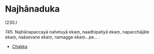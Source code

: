 

# Najhānaduka






(230.)

745\. Najhānapaccayā nahetuyā ekaṃ, naadhipatiyā ekaṃ, napacchājāte ekaṃ, naāsevane ekaṃ, namagge ekaṃ…pe… .

* [Chakka](Najhanaduka/Chakka.md)



